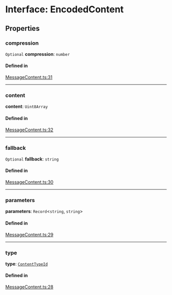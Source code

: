 <!---->
# Interface: EncodedContent

## Properties

### compression

 `Optional` **compression**: `number`

#### Defined in

[MessageContent.ts:31](https://github.com/xmtp/xmtp-js/blob/9a266d7/src/MessageContent.ts#L31)

___

### content

 **content**: `Uint8Array`

#### Defined in

[MessageContent.ts:32](https://github.com/xmtp/xmtp-js/blob/9a266d7/src/MessageContent.ts#L32)

___

### fallback

 `Optional` **fallback**: `string`

#### Defined in

[MessageContent.ts:30](https://github.com/xmtp/xmtp-js/blob/9a266d7/src/MessageContent.ts#L30)

___

### parameters

 **parameters**: `Record`<`string`, `string`\>

#### Defined in

[MessageContent.ts:29](https://github.com/xmtp/xmtp-js/blob/9a266d7/src/MessageContent.ts#L29)

___

### type

 **type**: [`ContentTypeId`](../classes/ContentTypeId.md)

#### Defined in

[MessageContent.ts:28](https://github.com/xmtp/xmtp-js/blob/9a266d7/src/MessageContent.ts#L28)
